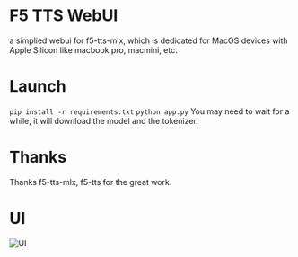 # F5 TTS WebUI
a simplied webui for f5-tts-mlx, which is dedicated for MacOS devices with Apple Silicon like macbook pro, macmini, etc.
# Launch
``` pip install -r requirements.txt ```
``` python app.py ```
You may need to wait for a while, it will download the model and the tokenizer.
# Thanks
Thanks f5-tts-mlx, f5-tts for the great work.
# UI
![UI](./tts-webui.png)